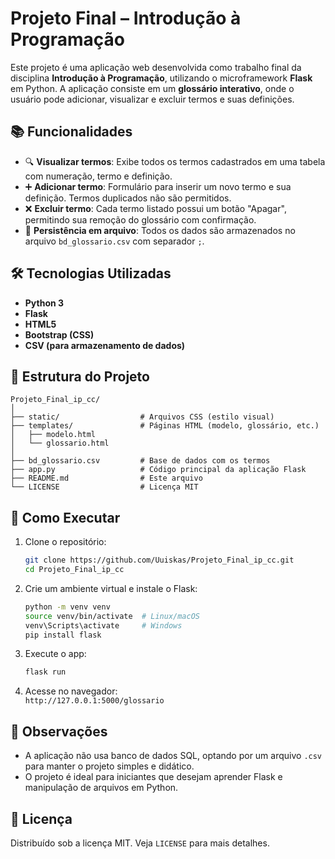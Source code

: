 # Projeto Final – Introdução à Programação

Este projeto é uma aplicação web desenvolvida como trabalho final da disciplina **Introdução à Programação**, utilizando o microframework **Flask** em Python. A aplicação consiste em um **glossário interativo**, onde o usuário pode adicionar, visualizar e excluir termos e suas definições.

## 📚 Funcionalidades

- 🔍 **Visualizar termos**: Exibe todos os termos cadastrados em uma tabela com numeração, termo e definição.
- ➕ **Adicionar termo**: Formulário para inserir um novo termo e sua definição. Termos duplicados não são permitidos.
- ❌ **Excluir termo**: Cada termo listado possui um botão "Apagar", permitindo sua remoção do glossário com confirmação.
- 💾 **Persistência em arquivo**: Todos os dados são armazenados no arquivo `bd_glossario.csv` com separador `;`.

## 🛠️ Tecnologias Utilizadas

- **Python 3**
- **Flask**
- **HTML5**
- **Bootstrap (CSS)**
- **CSV (para armazenamento de dados)**

## 📁 Estrutura do Projeto

```
Projeto_Final_ip_cc/
│
├── static/                  # Arquivos CSS (estilo visual)
├── templates/               # Páginas HTML (modelo, glossário, etc.)
│   ├── modelo.html
│   └── glossario.html
│
├── bd_glossario.csv         # Base de dados com os termos
├── app.py                   # Código principal da aplicação Flask
├── README.md                # Este arquivo
└── LICENSE                  # Licença MIT
```

## 🚀 Como Executar

1. Clone o repositório:
   ```bash
   git clone https://github.com/Uuiskas/Projeto_Final_ip_cc.git
   cd Projeto_Final_ip_cc
   ```

2. Crie um ambiente virtual e instale o Flask:
   ```bash
   python -m venv venv
   source venv/bin/activate  # Linux/macOS
   venv\Scripts\activate     # Windows
   pip install flask
   ```

3. Execute o app:
   ```bash
   flask run
   ```

4. Acesse no navegador:  
   `http://127.0.0.1:5000/glossario`

## 📝 Observações

- A aplicação não usa banco de dados SQL, optando por um arquivo `.csv` para manter o projeto simples e didático.
- O projeto é ideal para iniciantes que desejam aprender Flask e manipulação de arquivos em Python.

## 📄 Licença

Distribuído sob a licença MIT. Veja `LICENSE` para mais detalhes.
